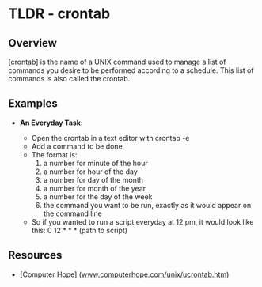 TLDR - crontab
==============

Overview
--------

[crontab] is the name of a UNIX command used to manage a list of commands 
you desire to be performed according to a schedule. This list of commands
is also called the crontab.

Examples
--------

- **An Everyday Task**:
	
	- Open the crontab in a text editor with crontab -e
	- Add a command to be done 
	- The format is:
		1) a number for minute of the hour
		2) a number for hour of the day
		3) a number for day of the month
		4) a number for month of the year
		5) a number for the day of the week
		6) the command you want to be run, exactly as it would appear on the command line
	- So if you wanted to run a script everyday at 12 pm, it would look like this:
		0 12 * * * (path to script)

Resources
---------

- [Computer Hope] (www.computerhope.com/unix/ucrontab.htm)

